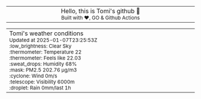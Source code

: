 
<div align="center">
<table>
<tbody>
<td align="center">
<img width="2000" height="0"><br>
Hello, this is Tomi's github 👋<br>
<sup>Built with ❤️, GO & Github Actions</sup><br>
<img width="2000" height="0">
</td>
</tbody>
</table>
</div>
<table>
<tbody>
<td align="left">
<img width="2000" height="0"><br>
Tomi's weather conditions<br>
<sup>Updated at 2025-01-07T23:25:53Z</sup><br>
<sup>:low_brightness: Clear Sky</sup><br>
<sup>:thermometer: Temperature 22 </sup><br>
<sup>:thermometer: Feels like 22.03</sup><br>
<sup>:sweat_drops: Humidity 68%</sup><br>
<sup>:mask: PM2.5 202.76 μg/m3</sup><br>
<sup>:cyclone: Wind 0m/s </sup><br>
<sup>:telescope: Visibility 6000m </sup><br>
<sup>:droplet: Rain 0mm/last 1h </sup><br>
<img width="2000" height="0">
</td>
<td align="left">
<img width="2000" height="0"><br>
<br>
<img width="2000" height="0">
</td>
</tbody>
</table>
</div>
    